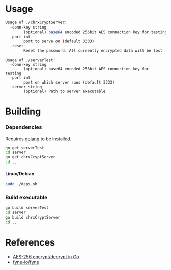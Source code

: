 # Usage

```bash
Usage of ./chrxCryptServer:
  -conn-key string
        (optional) base64 encoded 256bit AES connection key for testing. Should be passed over stdin instead
  -port int
        port to serve on (default 3333)
  -reset
        Reset the password. All currently encrypted data will be lost
```
```
Usage of ./serverTest:
  -conn-key string
        (optional) base64 encoded 256bit AES connection key for testing
  -port int
        port on which server runs (default 3333)
  -server string
        (optional) Path to server executable
```

# Building
### Dependencies
Requires [golang](https://go.dev/doc/install) to be installed.
```bash
go get serverTest
cd server
go get chrxCryptServer
cd ..
```

#### Linux/Debian
```bash
sudo ./deps.sh
```


### Build executable
```bash
go build serverTest
cd server
go build chrxCryptServer
cd ..
``` 

# References

- [AES-256 encrypt/decrypt in Go](https://gist.github.com/donvito/efb2c643b724cf6ff453da84985281f8)
- [fyne-io/fyne](https://github.com/fyne-io/fyne)

